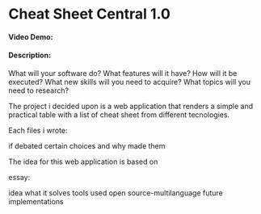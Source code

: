 # Cheat Sheet Central 1.0
#### Video Demo:  <URL HERE>
#### Description:

What will your software do? What features will it have? How will it be executed?
What new skills will you need to acquire? What topics will you need to research?

The project i decided upon is a web application that renders a simple and practical table with a list of cheat sheet from different tecnologies.


Each files i wrote:

if debated certain choices and why made them




The idea for this web application is based on 


essay:

idea
what it solves
tools used
open source-multilanguage
future implementations